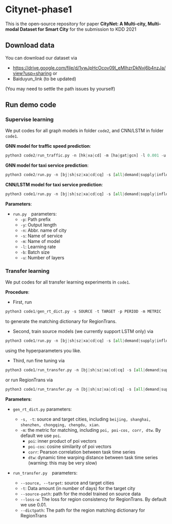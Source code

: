 # Citynet-phase1

This is the open-source repository for paper **CityNet: A Multi-city, Multi-modal Dataset for Smart City** for the submission to KDD 2021

## Download data
You can download our dataset via 
- https://drive.google.com/file/d/1ywJpHcOcov09l_eMIhzrDkNvj6b4nzJa/view?usp=sharing or 
- Baiduyun_link (to be updated)

(You may need to settle the path issues by yourself)

## Run demo code

### Supervise learning

We put codes for all graph models in folder `code2`, and CNN/LSTM in folder `code1`. 

**GNN model for traffic speed prediction**:
```python
python3 code2/run_traffic.py -n [hk|xa|cd] -m [ha|gat|gcn] -l 0.001 -u 3 -b 16
```
**GNN model for taxi service prediction**:
```python
python3 code2/run.py -n [bj|sh|sz|xa|cd|cq] -s [all|demand|supply|inflow|outflow] -m [gat|gcn] -l 0.001 -u 3 -b 16
```
**CNN/LSTM model for taxi service prediction**:

```python
python3 code1/run.py -n [bj|sh|sz|xa|cd|cq] -s [all|demand|supply|inflow|outflow] -m [CNN|LSTM] -l 0.001 -b 8 -e 75 -w 1
```
**Parameters**: 
- `run.py  `parameters: 
    - `-p`: Path prefix 
    - `-y`: Output length 
    - `-n`: Abbr. name of city
    - `-s`: Name of service
    - `-m`: Name of model
    - `-l`: Learning rate
    - `-b`: Batch size
    - `-u`: Number of layers



### Transfer learning

We put codes for all transfer learning experiments in `code1`. 

**Procedure**:

- First, run

```python
python3 code1/gen_rt_dict.py -s SOURCE -t TARGET -p PERIOD -m METRIC
```

to generate the matching dictionary for RegionTrans. 

- Second, train source models (we currently support LSTM only) via

```python
python3 code1/run.py -n [bj|sh|sz|xa|cd|cq] -s [all|demand|supply|inflow|outflow] -m LSTM -l 0.001 -b 8 -e 75 -w 1
```

using the hyperparameters you like. 

- Third, run fine tuning via 

```python
python3 code1/run_transfer.py -n [bj|sh|sz|xa|cd|cq] -s [all|demand|supply|inflow|outflow] -a finetune -t T --source SOURCE --target TARGET --source-path PATH
```

or run RegionTrans via

```python
python3 code1/run_transfer.py -n [bj|sh|sz|xa|cd|cq] -s [all|demand|supply|inflow|outflow] -a regiontrans -t T --source SOURCE --target TARGET --source-path PATH --loss-w 0.01 --dictpath DICTPATH
```

**Parameters**: 

- `gen_rt_dict.py` parameters: 
    - `-s, -t`: source and target cities, including `beijing, shanghai, shenzhen, chongqing, chengdu, xian`. 
    - `-m`: the metric for matching, including `poi, poi-cos, corr, dtw`. By default we use `poi`. 
        - `poi`: inner product of poi vectors
        - `poi-cos`: cosine similarity of poi vectors
        - `corr`: Pearson correlation between task time series
        - `dtw`: dynamic time warping distance between task time series (warning: this may be very slow)

- `run_transfer.py  `parameters: 
    - `--source, --target`: source and target cities
    - `-t`: Data amount (in number of days) for the target city
    - `--source-path`: path for the model trained on source data
    - `--loss-w`: The loss for region consistency for RegionTrans. By default we use 0.01. 
    - `--dictpath`: The path for the region matching dictionary for RegionTrans





